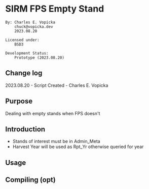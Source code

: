 # SIRM FPS Empty Stand

    By: Charles E. Vopicka
        chuck@vopicka.dev
        2023.08.20

    Licensed under:
        BSD3

    Development Status:
        Prototype (2023.08.20)

## Change log

2023.08.20 - Script Created - Charles E. Vopicka

## Purpose

Dealing with empty stands when FPS doesn't

## Introduction

- Stands of interest must be in Admin_Meta
- Harvest Year will be used as Rpt_Yr otherwise queried for year

## Usage

## Compiling (opt)
